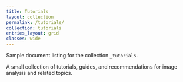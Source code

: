 ```yaml
---
title: Tutorials
layout: collection
permalink: /tutorials/
collection: tutorials
entries_layout: grid
classes: wide
---
```


Sample document listing for the collection `_tutorials`.

A small collection of tutorials, guides, and recommendations for image analysis and related topics.
